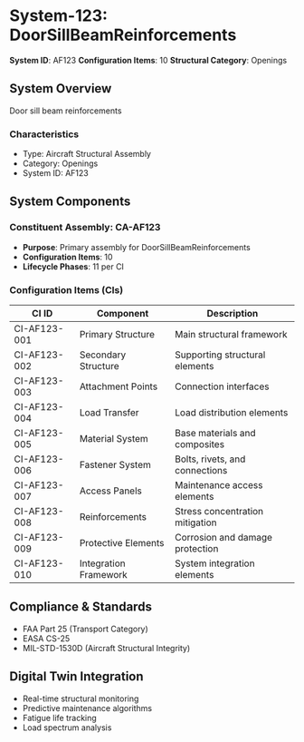 # System-123: DoorSillBeamReinforcements

**System ID**: AF123
**Configuration Items**: 10
**Structural Category**: Openings

## System Overview

Door sill beam reinforcements

### Characteristics
- Type: Aircraft Structural Assembly
- Category: Openings
- System ID: AF123

## System Components

### Constituent Assembly: CA-AF123
- **Purpose**: Primary assembly for DoorSillBeamReinforcements
- **Configuration Items**: 10
- **Lifecycle Phases**: 11 per CI

### Configuration Items (CIs)

| CI ID | Component | Description |
|-------|-----------|-------------|
| CI-AF123-001 | Primary Structure | Main structural framework |
| CI-AF123-002 | Secondary Structure | Supporting structural elements |
| CI-AF123-003 | Attachment Points | Connection interfaces |
| CI-AF123-004 | Load Transfer | Load distribution elements |
| CI-AF123-005 | Material System | Base materials and composites |
| CI-AF123-006 | Fastener System | Bolts, rivets, and connections |
| CI-AF123-007 | Access Panels | Maintenance access elements |
| CI-AF123-008 | Reinforcements | Stress concentration mitigation |
| CI-AF123-009 | Protective Elements | Corrosion and damage protection |
| CI-AF123-010 | Integration Framework | System integration elements |

## Compliance & Standards
- FAA Part 25 (Transport Category)
- EASA CS-25
- MIL-STD-1530D (Aircraft Structural Integrity)

## Digital Twin Integration
- Real-time structural monitoring
- Predictive maintenance algorithms
- Fatigue life tracking
- Load spectrum analysis
